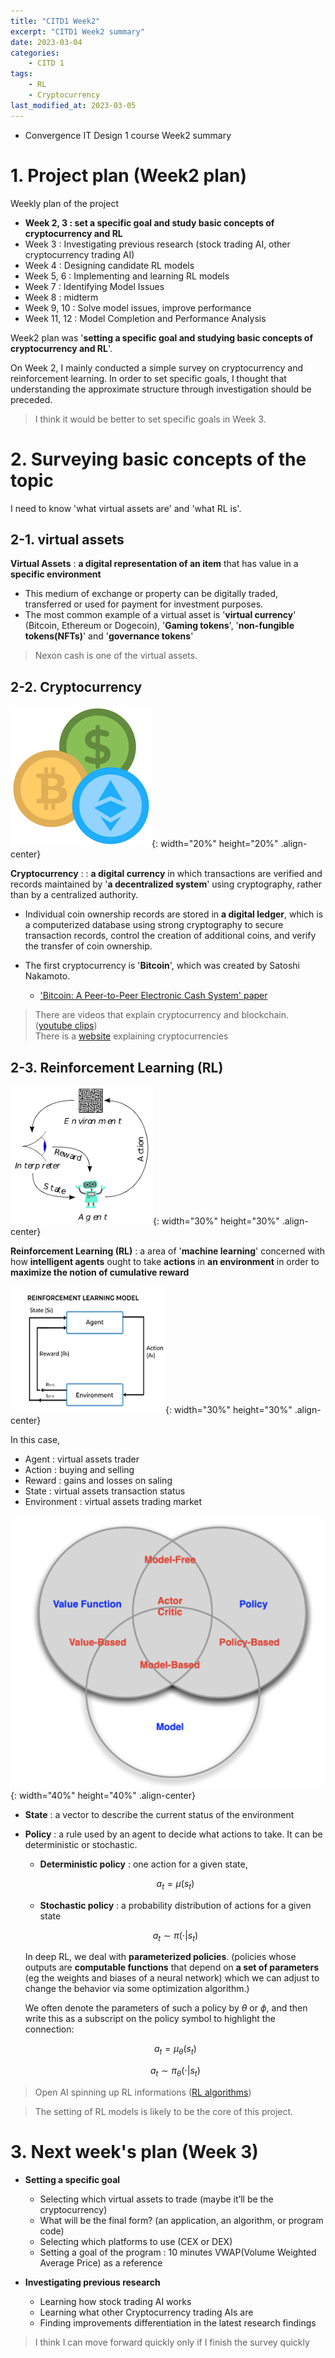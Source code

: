 ```yaml
---
title: "CITD1 Week2"
excerpt: "CITD1 Week2 summary"
date: 2023-03-04
categories:
    - CITD 1
tags:
    - RL
    - Cryptocurrency
last_modified_at: 2023-03-05
---
```

- Convergence IT Design 1 course Week2 summary

# 1. Project plan (Week2 plan)

Weekly plan of the project

- **Week 2, 3 : set a specific goal and study basic concepts of cryptocurrency and RL**
- Week 3 : Investigating previous research (stock trading AI, other cryptocurrency trading AI)
- Week 4 : Designing candidate RL models  
- Week 5, 6 : Implementing and learning RL models   
- Week 7 : Identifying Model Issues
- Week 8 : midterm
- Week 9, 10 : Solve model issues, improve performance
- Week 11, 12 : Model Completion and Performance Analysis

Week2 plan was '**setting a specific goal and studying basic concepts of cryptocurrency and RL**'. 

On Week 2, I mainly conducted a simple survey on cryptocurrency and reinforcement learning. In order to set specific goals, I thought that understanding the approximate structure through investigation should be preceded.

> I think it would be better to set specific goals in Week 3.


# 2. Surveying basic concepts of the topic  
I need to know 'what virtual assets are' and 'what RL is'.

## 2-1. virtual assets  
**Virtual Assets** : **a digital representation of an item** that has value in a **specific environment**

- This medium of exchange or property can be digitally traded, transferred or used for payment for investment purposes.  
- The most common example of a virtual asset is '**virtual currency**' (Bitcoin, Ethereum or Dogecoin), '**Gaming tokens**', '**non-fungible tokens(NFTs)**' and '**governance tokens**'

> Nexon cash is one of the virtual assets.

## 2-2. Cryptocurrency

![cyprocurrency icon](/assets/images/cryptocurrency.png){: width="20%" height="20%" .align-center}

**Cryptocurrency** : : **a digital currency** in which transactions are verified and records maintained by '**a decentralized system**' using cryptography, rather than by a centralized authority.

- Individual coin ownership records are stored in **a digital ledger**, 
which is a computerized database using strong cryptography to secure transaction records, control the creation of additional coins, and verify the transfer of coin ownership.

- The first cryptocurrency is '**Bitcoin**', which was created by Satoshi Nakamoto. 
  - ['Bitcoin: A Peer-to-Peer Electronic Cash System' paper](https://bitcoin.org/bitcoin.pdf)

> There are videos that explain cryptocurrency and blockchain. ([youtube clips](https://www.youtube.com/playlist?list=PL7jH19IHhOLOJfXeVqjtiawzNQLxOgTdq))  
> There is a [website](https://brunch.co.kr/@ella-park) explaining cryptocurrencies


## 2-3. Reinforcement Learning (RL)

![RL icon](/assets/images/RL.png){: width="30%" height="30%" .align-center}

**Reinforcement Learning (RL)** : a area of '**machine learning**' concerned with how **intelligent agents** ought to take **actions** in **an environment** in order to **maximize the notion of cumulative reward**

![RL 2 icon](/assets/images/RL-2.png){: width="30%" height="30%" .align-center}

In this case,
- Agent : virtual assets trader  
- Action : buying and selling
- Reward : gains and losses on saling
- State : virtual assets transaction status
- Environment : virtual assets trading market 


![RL components](/assets/images/RL-components.png){: width="40%" height="40%" .align-center}

- **State** : a vector to describe the current status of the environment

- **Policy** : a rule used by an agent to decide what actions to take. It can be deterministic or stochastic.  

  - **Deterministic policy** : one action for a given state,  
  
  $$ a_t = \mu(s_t) $$
  
  - **Stochastic policy** : a probability distribution of actions for a given state  
  
  $$ a_t \sim \pi(\cdot|s_t) $$
  
  In deep RL, we deal with **parameterized policies**. (policies whose outputs are **computable functions** that depend on **a set of parameters** (eg the weights and biases of a neural network) which we can adjust to change the behavior via some optimization algorithm.)

  We often denote the parameters of such a policy by $\theta$ or $\phi$, and then write this as a subscript on the policy symbol to highlight the connection:  

  $$ a_t = \mu_\theta(s_t) $$

  $$ a_t \sim \pi_\theta(\cdot|s_t) $$
  



> Open AI spinning up RL informations ([RL algorithms](https://spinningup.openai.com/en/latest/spinningup/rl_intro2.html))

> The setting of RL models is likely to be the core of this project.



# 3. Next week's plan (Week 3) 

- **Setting a specific goal**  
  - Selecting which virtual assets to trade (maybe it’ll be the cryptocurrency)  
  - What will be the final form? (an application, an algorithm, or program code)  
  - Selecting which platforms to use (CEX or DEX)  
  - Setting a goal of the program : 10 minutes VWAP(Volume Weighted Average Price) as a reference  

- **Investigating previous research**  
  - Learning how stock trading AI works  
  - Learning what other Cryptocurrency trading AIs are  
  - Finding improvements differentiation in the latest research findings  

> I think I can move forward quickly only if I finish the survey quickly  


